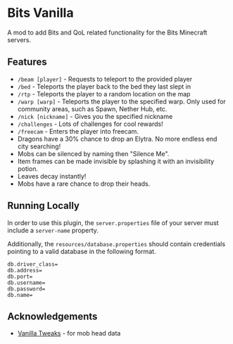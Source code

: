 
# Bits Vanilla

A mod to add Bits and QoL related functionality for the Bits Minecraft servers.




## Features

- `/beam [player]` - Requests to teleport to the provided player
- `/bed` - Teleports the player back to the bed they last slept in
- `/rtp` - Teleports the player to a random location on the map
- `/warp [warp]` - Teleports the player to the specified warp. Only used for community areas, such as Spawn, Nether Hub, etc.
- `/nick [nickname]` - Gives you the specified nickname
- `/challenges` - Lots of challenges for cool rewards!
- `/freecam` - Enters the player into freecam.
- Dragons have a 30% chance to drop an Elytra. No more endless end city searching!
- Mobs can be silenced by naming then "Silence Me".
- Item frames can be made invisible by splashing it with an invisibility potion.
- Leaves decay instantly!
- Mobs have a rare chance to drop their heads.


## Running Locally


In order to use this plugin, the `server.properties` file of your server must include a `server-name` property.

Additionally, the `resources/database.properties` should contain credentials pointing to a valid database in the following format.
```
db.driver_class=
db.address=
db.port=
db.username=
db.password=
db.name=
```

## Acknowledgements

- [Vanilla Tweaks](https://vanillatweaks.net/) - for mob head data

